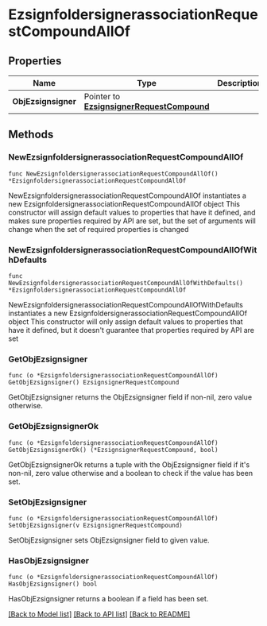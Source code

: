 # EzsignfoldersignerassociationRequestCompoundAllOf

## Properties

Name | Type | Description | Notes
------------ | ------------- | ------------- | -------------
**ObjEzsignsigner** | Pointer to [**EzsignsignerRequestCompound**](EzsignsignerRequestCompound.md) |  | [optional] 

## Methods

### NewEzsignfoldersignerassociationRequestCompoundAllOf

`func NewEzsignfoldersignerassociationRequestCompoundAllOf() *EzsignfoldersignerassociationRequestCompoundAllOf`

NewEzsignfoldersignerassociationRequestCompoundAllOf instantiates a new EzsignfoldersignerassociationRequestCompoundAllOf object
This constructor will assign default values to properties that have it defined,
and makes sure properties required by API are set, but the set of arguments
will change when the set of required properties is changed

### NewEzsignfoldersignerassociationRequestCompoundAllOfWithDefaults

`func NewEzsignfoldersignerassociationRequestCompoundAllOfWithDefaults() *EzsignfoldersignerassociationRequestCompoundAllOf`

NewEzsignfoldersignerassociationRequestCompoundAllOfWithDefaults instantiates a new EzsignfoldersignerassociationRequestCompoundAllOf object
This constructor will only assign default values to properties that have it defined,
but it doesn't guarantee that properties required by API are set

### GetObjEzsignsigner

`func (o *EzsignfoldersignerassociationRequestCompoundAllOf) GetObjEzsignsigner() EzsignsignerRequestCompound`

GetObjEzsignsigner returns the ObjEzsignsigner field if non-nil, zero value otherwise.

### GetObjEzsignsignerOk

`func (o *EzsignfoldersignerassociationRequestCompoundAllOf) GetObjEzsignsignerOk() (*EzsignsignerRequestCompound, bool)`

GetObjEzsignsignerOk returns a tuple with the ObjEzsignsigner field if it's non-nil, zero value otherwise
and a boolean to check if the value has been set.

### SetObjEzsignsigner

`func (o *EzsignfoldersignerassociationRequestCompoundAllOf) SetObjEzsignsigner(v EzsignsignerRequestCompound)`

SetObjEzsignsigner sets ObjEzsignsigner field to given value.

### HasObjEzsignsigner

`func (o *EzsignfoldersignerassociationRequestCompoundAllOf) HasObjEzsignsigner() bool`

HasObjEzsignsigner returns a boolean if a field has been set.


[[Back to Model list]](../README.md#documentation-for-models) [[Back to API list]](../README.md#documentation-for-api-endpoints) [[Back to README]](../README.md)


